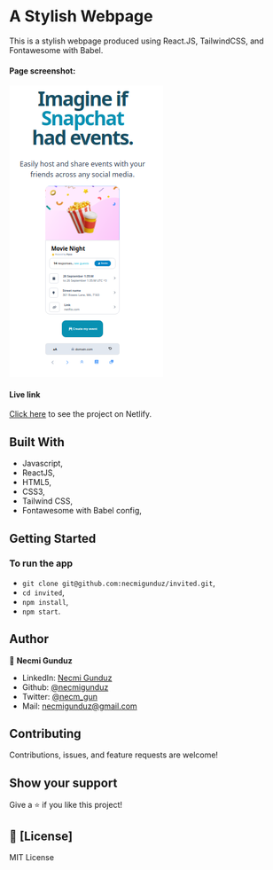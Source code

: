 # A Stylish Webpage
This is a stylish webpage produced using React.JS, TailwindCSS, and Fontawesome with Babel.

#### Page screenshot: 
![screenshot](https://github.com/necmigunduz/invited/blob/master/src/assets/screenshot.png)

#### Live link
[Click here](https://meek-marshmallow-6a3c12.netlify.app/) to see the project on Netlify.

## Built With

- Javascript,
- ReactJS,
- HTML5,
- CSS3,
- Tailwind CSS,
- Fontawesome with Babel config,


## Getting Started
### To run the app
- `git clone git@github.com:necmigunduz/invited.git`,
- `cd invited`,
- `npm install`,
- `npm start`.

## Author

👤 **Necmi Gunduz**

- LinkedIn: [Necmi Gunduz](https://www.linkedin.com/in/necmigunduz/)
- Github: [@necmigunduz](https://github.com/necmigunduz/)
- Twitter: [@necm_gun](https://twitter.com/necm_gun)
- Mail: [necmigunduz@gmail.com](necmigunduz@gmail.com)

## Contributing

Contributions, issues, and feature requests are welcome!

## Show your support

Give a ⭐️ if you like this project!

## 📝 [License]

MIT License